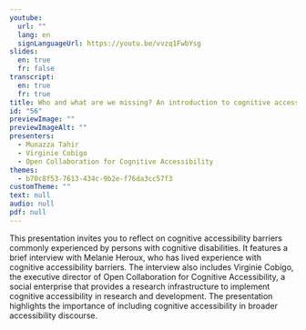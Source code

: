 ```yaml
---
youtube:
  url: ""
  lang: en
  signLanguageUrl: https://youtu.be/vvzq1FwbYsg
slides:
  en: true
  fr: false
transcript:
  en: true
  fr: true
title: Who and what are we missing? An introduction to cognitive accessibility
id: "56"
previewImage: ""
previewImageAlt: ""
presenters:
  - Munazza Tahir
  - Virginie Cobigo
  - Open Collaboration for Cognitive Accessibility
themes:
  - b70c8f53-7613-434c-9b2e-f76da3cc57f3
customTheme: ""
text: null
audio: null
pdf: null
---
```

This presentation invites you to reflect on cognitive accessibility barriers commonly experienced by persons with cognitive disabilities. It features a brief interview with Melanie Heroux, who has lived experience with cognitive accessibility barriers. The interview also includes Virginie Cobigo, the executive director of Open Collaboration for Cognitive Accessibility, a social enterprise that provides a research infrastructure to implement cognitive accessibility in research and development. The presentation highlights the importance of including cognitive accessibility in broader accessibility discourse.
